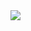 <div id="badges">
  <a href="My Profi">
    <img src="https://avatars.githubusercontent.com/u/109148195?v=4"/>
  </a>
</div>


